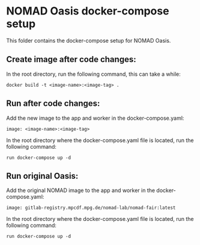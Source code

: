 # NOMAD Oasis docker-compose setup

This folder contains the docker-compose setup for NOMAD Oasis. 

## Create image after code changes:
In the root directory, run the following command, this can take a while:
```
docker build -t <image-name>:<image-tag> .
```

## Run after code changes:
Add the new image to the app and worker in the docker-compose.yaml:
```
image: <image-name>:<image-tag>
```

In the root directory where the docker-compose.yaml file is located, run the following command:
```
run docker-compose up -d
```


## Run original Oasis:
Add the original NOMAD image to the app and worker in the docker-compose.yaml:
```
image: gitlab-registry.mpcdf.mpg.de/nomad-lab/nomad-fair:latest
```

In the root directory where the docker-compose.yaml file is located, run the following command:
```
run docker-compose up -d
```
